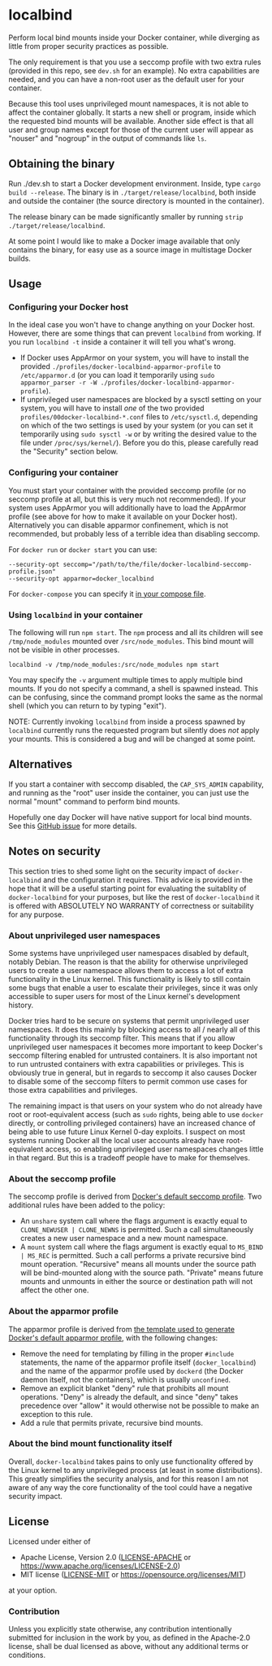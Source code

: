 # localbind

Perform local bind mounts inside your Docker container, while diverging as little from proper security practices as possible.

The only requirement is that you use a seccomp profile with two extra rules (provided in this repo, see `dev.sh` for an example). No extra capabilities are needed, and you can have a non-root user as the default user for your container.

Because this tool uses unprivileged mount namespaces, it is not able to affect the container globally. It starts a new shell or program, inside which the requested bind mounts will be available. Another side effect is that all user and group names except for those of the current user will appear as "nouser" and "nogroup" in the output of commands like `ls`.

## Obtaining the binary

Run ./dev.sh to start a Docker development environment. Inside, type `cargo build --release`. The binary is in `./target/release/localbind`, both inside and outside the container (the source directory is mounted in the container).

The release binary can be made significantly smaller by running `strip ./target/release/localbind`.

At some point I would like to make a Docker image available that only contains the binary, for easy use as a source image in multistage Docker builds.

## Usage

### Configuring your Docker host

In the ideal case you won't have to change anything on your Docker host. However, there are some things that can prevent `localbind` from working. If you run `localbind -t` inside a container it will tell you what's wrong.

- If Docker uses AppArmor on your system, you will have to install the provided `./profiles/docker-localbind-apparmor-profile` to `/etc/apparmor.d` (or you can load it temporarily using `sudo apparmor_parser -r -W ./profiles/docker-localbind-apparmor-profile`).
- If unprivileged user namespaces are blocked by a sysctl setting on your system, you will have to install *one* of the two provided `profiles/00docker-localbind-*.conf` files to `/etc/sysctl.d`, depending on which of the two settings is used by your system (or you can set it temporarily using `sudo sysctl -w` or by writing the desired value to the file under `/proc/sys/kernel/`). Before you do this, please carefully read the "Security" section below.

### Configuring your container

You must start your container with the provided seccomp profile (or no seccomp profile at all, but this is very much not recommended). If your system uses AppArmor you will additionally have to load the AppArmor profile (see above for how to make it available on your Docker host). Alternatively you can disable apparmor confinement, which is not recommended, but probably less of a terrible idea than disabling seccomp.

For `docker run` or `docker start` you can use:

```
--security-opt seccomp="/path/to/the/file/docker-localbind-seccomp-profile.json"
--security-opt apparmor=docker_localbind
```

For `docker-compose` you can specify it [in your compose file](https://docs.docker.com/compose/compose-file/#security_opt).

### Using `localbind` in your container

The following will run `npm start`. The `npm` process and all its children will see `/tmp/node_modules` mounted over `/src/node_modules`. This bind mount will not be visible in other processes.

`localbind -v /tmp/node_modules:/src/node_modules npm start`

You may specify the `-v` argument multiple times to apply multiple bind mounts. If you do not specify a command, a shell is spawned instead. This can be confusing, since the command prompt looks the same as the normal shell (which you can return to by typing "exit").

NOTE: Currently invoking `localbind` from inside a process spawned by `localbind` currently runs the requested program but silently does *not* apply your mounts. This is considered a bug and will be changed at some point.

## Alternatives

If you start a container with seccomp disabled, the `CAP_SYS_ADMIN` capability, and running as the "root" user inside the container, you can just use the normal "mount" command to perform bind mounts.

Hopefully one day Docker will have native support for local bind mounts. See this [GitHub issue](https://github.com/moby/moby/issues/39134) for more details.

## Notes on security

This section tries to shed some light on the security impact of `docker-localbind` and the configuration it requires. This advice is provided in the hope that it will be a useful starting point for evaluating the suitablity of `docker-localbind` for your purposes, but like the rest of `docker-localbind` it is offered with ABSOLUTELY NO WARRANTY of correctness or suitability for any purpose.

### About unprivileged user namespaces

Some systems have unprivileged user namespaces disabled by default, notably Debian. The reason is that the ability for otherwise unprivileged users to create a user namespace allows them to access a lot of extra functionality in the Linux kernel. This functionality is likely to still contain some bugs that enable a user to escalate their privileges, since it was only accessible to super users for most of the Linux kernel's development history.

Docker tries hard to be secure on systems that permit unprivileged user namespaces. It does this mainly by blocking access to all / nearly all of this functionality through its seccomp filter. This means that if you allow unprivileged user namespaces it becomes more important to keep Docker's seccomp filtering enabled for untrusted containers. It is also important not to run untrusted containers with extra capabilities or privileges. This is obviously true in general, but in regards to seccomp it also causes Docker to disable some of the seccomp filters to permit common use cases for those extra capabilities and privileges.

The remaining impact is that users on your system who do not already have root or root-equivalent access (such as `sudo` rights, being able to use `docker` directly, or controlling privileged containers) have an increased chance of being able to use future Linux Kernel 0-day exploits. I suspect on most systems running Docker all the local user accounts already have root-equivalent access, so enabling unprivileged user namespaces changes little in that regard. But this is a tradeoff people have to make for themselves.

### About the seccomp profile

The seccomp profile is derived from [Docker's default seccomp profile](https://github.com/moby/moby/blob/master/profiles/seccomp/default.json). Two additional rules have been added to the policy:
- An `unshare` system call where the flags argument is exactly equal to `CLONE_NEWUSER | CLONE_NEWNS` is permitted. Such a call simultaneously creates a new user namespace and a new mount namespace.
- A `mount` system call where the flags argument is exactly equal to `MS_BIND | MS_REC` is permitted. Such a call performs a private recursive bind mount operation. "Recursive" means all mounts under the source path will be bind-mounted along with the source path. "Private" means future mounts and unmounts in either the source or destination path will not affect the other one.

### About the apparmor profile

The apparmor profile is derived from [the template used to generate Docker's default apparmor profile](https://github.com/moby/moby/blob/master/profiles/apparmor/template.go), with the following changes:
- Remove the need for templating by filling in the proper `#include` statements, the name of the apparmor profile itself (`docker_localbind`) and the name of the apparmor profile used by `dockerd` (the Docker daemon itself, not the containers), which is usually `unconfined`.
- Remove an explicit blanket "deny" rule that prohibits all mount operations. "Deny" is already the default, and since "deny" takes precedence over "allow" it would otherwise not be possible to make an exception to this rule.
- Add a rule that permits private, recursive bind mounts.

### About the bind mount functionality itself

Overall, `docker-localbind` takes pains to only use functionality offered by the Linux kernel to any unprivileged process (at least in some distributions). This greatly simplifies the security analysis, and for this reason I am not aware of any way the core functionality of the tool could have a negative security impact.

## License

Licensed under either of

- Apache License, Version 2.0 ([LICENSE-APACHE](LICENSE-APACHE) or <https://www.apache.org/licenses/LICENSE-2.0>)
- MIT license ([LICENSE-MIT](LICENSE-MIT) or <https://opensource.org/licenses/MIT>)

at your option.

### Contribution

Unless you explicitly state otherwise, any contribution intentionally submitted
for inclusion in the work by you, as defined in the Apache-2.0 license, shall be
dual licensed as above, without any additional terms or conditions.
